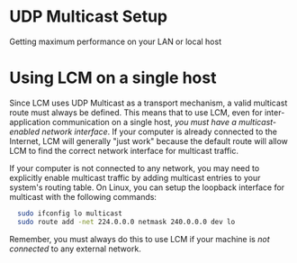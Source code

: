 # UDP Multicast Setup

<!--header-->

Getting maximum performance on your LAN or local host

# Using LCM on a single host

Since LCM uses UDP Multicast as a transport mechanism, a valid multicast route must always be
defined. This means that to use LCM, even for inter-application communication on a single host, _you
must have a multicast-enabled network interface_. If your computer is already connected to the
Internet, LCM will generally "just work" because the default route will allow LCM to find the
correct network interface for multicast traffic.

If your computer is not connected to any network, you may need to explicitly enable multicast
traffic by adding multicast entries to your system's routing table. On Linux, you can setup the
loopback interface for multicast with the following commands:

```sh
  sudo ifconfig lo multicast
  sudo route add -net 224.0.0.0 netmask 240.0.0.0 dev lo
```

Remember, you must always do this to use LCM if your machine is _not connected_ to any external
network.
